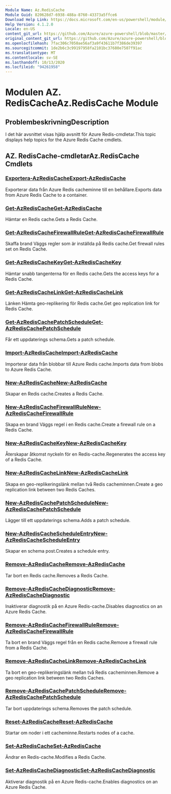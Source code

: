 ```yaml
---
Module Name: Az.RedisCache
Module Guid: 820628d7-6938-488a-8760-43373a5ffce6
Download Help Link: https://docs.microsoft.com/en-us/powershell/module/az.rediscache
Help Version: 4.1.2.0
Locale: en-US
content_git_url: https://github.com/Azure/azure-powershell/blob/master/src/RedisCache/RedisCache/help/Az.RedisCache.md
original_content_git_url: https://github.com/Azure/azure-powershell/blob/master/src/RedisCache/RedisCache/help/Az.RedisCache.md
ms.openlocfilehash: 7fac306c7050ae56af3a9f43611b7f386de39397
ms.sourcegitcommit: 1de2b6c3c99197958fa2101bc37680e7507f91ac
ms.translationtype: MT
ms.contentlocale: sv-SE
ms.lasthandoff: 10/13/2020
ms.locfileid: "94261958"
---
```

# <span data-ttu-id="cfb94-101">Modulen AZ. RedisCache</span><span class="sxs-lookup"><span data-stu-id="cfb94-101">Az.RedisCache Module</span></span>
## <span data-ttu-id="cfb94-102">Problembeskrivning</span><span class="sxs-lookup"><span data-stu-id="cfb94-102">Description</span></span>
<span data-ttu-id="cfb94-103">I det här avsnittet visas hjälp avsnitt för Azure Redis-cmdletar.</span><span class="sxs-lookup"><span data-stu-id="cfb94-103">This topic displays help topics for the Azure Redis Cache cmdlets.</span></span>

## <span data-ttu-id="cfb94-104">AZ. RedisCache-cmdletar</span><span class="sxs-lookup"><span data-stu-id="cfb94-104">Az.RedisCache Cmdlets</span></span>
### [<span data-ttu-id="cfb94-105">Exportera-AzRedisCache</span><span class="sxs-lookup"><span data-stu-id="cfb94-105">Export-AzRedisCache</span></span>](Export-AzRedisCache.md)
<span data-ttu-id="cfb94-106">Exporterar data från Azure Redis cacheminne till en behållare.</span><span class="sxs-lookup"><span data-stu-id="cfb94-106">Exports data from Azure Redis Cache to a container.</span></span>

### [<span data-ttu-id="cfb94-107">Get-AzRedisCache</span><span class="sxs-lookup"><span data-stu-id="cfb94-107">Get-AzRedisCache</span></span>](Get-AzRedisCache.md)
<span data-ttu-id="cfb94-108">Hämtar en Redis cache.</span><span class="sxs-lookup"><span data-stu-id="cfb94-108">Gets a Redis Cache.</span></span>

### [<span data-ttu-id="cfb94-109">Get-AzRedisCacheFirewallRule</span><span class="sxs-lookup"><span data-stu-id="cfb94-109">Get-AzRedisCacheFirewallRule</span></span>](Get-AzRedisCacheFirewallRule.md)
<span data-ttu-id="cfb94-110">Skaffa brand Väggs regler som är inställda på Redis cache.</span><span class="sxs-lookup"><span data-stu-id="cfb94-110">Get firewall rules set on Redis Cache.</span></span>

### [<span data-ttu-id="cfb94-111">Get-AzRedisCacheKey</span><span class="sxs-lookup"><span data-stu-id="cfb94-111">Get-AzRedisCacheKey</span></span>](Get-AzRedisCacheKey.md)
<span data-ttu-id="cfb94-112">Hämtar snabb tangenterna för en Redis cache.</span><span class="sxs-lookup"><span data-stu-id="cfb94-112">Gets the access keys for a Redis Cache.</span></span>

### [<span data-ttu-id="cfb94-113">Get-AzRedisCacheLink</span><span class="sxs-lookup"><span data-stu-id="cfb94-113">Get-AzRedisCacheLink</span></span>](Get-AzRedisCacheLink.md)
<span data-ttu-id="cfb94-114">Länken Hämta geo-replikering för Redis cache.</span><span class="sxs-lookup"><span data-stu-id="cfb94-114">Get geo replication link for Redis Cache.</span></span>

### [<span data-ttu-id="cfb94-115">Get-AzRedisCachePatchSchedule</span><span class="sxs-lookup"><span data-stu-id="cfb94-115">Get-AzRedisCachePatchSchedule</span></span>](Get-AzRedisCachePatchSchedule.md)
<span data-ttu-id="cfb94-116">Får ett uppdaterings schema.</span><span class="sxs-lookup"><span data-stu-id="cfb94-116">Gets a patch schedule.</span></span>

### [<span data-ttu-id="cfb94-117">Import-AzRedisCache</span><span class="sxs-lookup"><span data-stu-id="cfb94-117">Import-AzRedisCache</span></span>](Import-AzRedisCache.md)
<span data-ttu-id="cfb94-118">Importerar data från blobbar till Azure Redis cache.</span><span class="sxs-lookup"><span data-stu-id="cfb94-118">Imports data from blobs to Azure Redis Cache.</span></span>

### [<span data-ttu-id="cfb94-119">New-AzRedisCache</span><span class="sxs-lookup"><span data-stu-id="cfb94-119">New-AzRedisCache</span></span>](New-AzRedisCache.md)
<span data-ttu-id="cfb94-120">Skapar en Redis cache.</span><span class="sxs-lookup"><span data-stu-id="cfb94-120">Creates a Redis Cache.</span></span>

### [<span data-ttu-id="cfb94-121">New-AzRedisCacheFirewallRule</span><span class="sxs-lookup"><span data-stu-id="cfb94-121">New-AzRedisCacheFirewallRule</span></span>](New-AzRedisCacheFirewallRule.md)
<span data-ttu-id="cfb94-122">Skapa en brand Väggs regel i en Redis cache.</span><span class="sxs-lookup"><span data-stu-id="cfb94-122">Create a firewall rule on a Redis Cache.</span></span>

### [<span data-ttu-id="cfb94-123">New-AzRedisCacheKey</span><span class="sxs-lookup"><span data-stu-id="cfb94-123">New-AzRedisCacheKey</span></span>](New-AzRedisCacheKey.md)
<span data-ttu-id="cfb94-124">Återskapar åtkomst nyckeln för en Redis-cache.</span><span class="sxs-lookup"><span data-stu-id="cfb94-124">Regenerates the access key of a Redis Cache.</span></span>

### [<span data-ttu-id="cfb94-125">New-AzRedisCacheLink</span><span class="sxs-lookup"><span data-stu-id="cfb94-125">New-AzRedisCacheLink</span></span>](New-AzRedisCacheLink.md)
<span data-ttu-id="cfb94-126">Skapa en geo-replikeringslänk mellan två Redis cacheminnen.</span><span class="sxs-lookup"><span data-stu-id="cfb94-126">Create a geo replication link between two Redis Caches.</span></span>

### [<span data-ttu-id="cfb94-127">New-AzRedisCachePatchSchedule</span><span class="sxs-lookup"><span data-stu-id="cfb94-127">New-AzRedisCachePatchSchedule</span></span>](New-AzRedisCachePatchSchedule.md)
<span data-ttu-id="cfb94-128">Lägger till ett uppdaterings schema.</span><span class="sxs-lookup"><span data-stu-id="cfb94-128">Adds a patch schedule.</span></span>

### [<span data-ttu-id="cfb94-129">New-AzRedisCacheScheduleEntry</span><span class="sxs-lookup"><span data-stu-id="cfb94-129">New-AzRedisCacheScheduleEntry</span></span>](New-AzRedisCacheScheduleEntry.md)
<span data-ttu-id="cfb94-130">Skapar en schema post.</span><span class="sxs-lookup"><span data-stu-id="cfb94-130">Creates a schedule entry.</span></span>

### [<span data-ttu-id="cfb94-131">Remove-AzRedisCache</span><span class="sxs-lookup"><span data-stu-id="cfb94-131">Remove-AzRedisCache</span></span>](Remove-AzRedisCache.md)
<span data-ttu-id="cfb94-132">Tar bort en Redis cache.</span><span class="sxs-lookup"><span data-stu-id="cfb94-132">Removes a Redis Cache.</span></span>

### [<span data-ttu-id="cfb94-133">Remove-AzRedisCacheDiagnostic</span><span class="sxs-lookup"><span data-stu-id="cfb94-133">Remove-AzRedisCacheDiagnostic</span></span>](Remove-AzRedisCacheDiagnostic.md)
<span data-ttu-id="cfb94-134">Inaktiverar diagnostik på en Azure Redis-cache.</span><span class="sxs-lookup"><span data-stu-id="cfb94-134">Disables diagnostics on an Azure Redis Cache.</span></span>

### [<span data-ttu-id="cfb94-135">Remove-AzRedisCacheFirewallRule</span><span class="sxs-lookup"><span data-stu-id="cfb94-135">Remove-AzRedisCacheFirewallRule</span></span>](Remove-AzRedisCacheFirewallRule.md)
<span data-ttu-id="cfb94-136">Ta bort en brand Väggs regel från en Redis cache.</span><span class="sxs-lookup"><span data-stu-id="cfb94-136">Remove a firewall rule from a Redis Cache.</span></span>

### [<span data-ttu-id="cfb94-137">Remove-AzRedisCacheLink</span><span class="sxs-lookup"><span data-stu-id="cfb94-137">Remove-AzRedisCacheLink</span></span>](Remove-AzRedisCacheLink.md)
<span data-ttu-id="cfb94-138">Ta bort en geo-replikeringslänk mellan två Redis cacheminnen.</span><span class="sxs-lookup"><span data-stu-id="cfb94-138">Remove a geo replication link between two Redis Caches.</span></span>

### [<span data-ttu-id="cfb94-139">Remove-AzRedisCachePatchSchedule</span><span class="sxs-lookup"><span data-stu-id="cfb94-139">Remove-AzRedisCachePatchSchedule</span></span>](Remove-AzRedisCachePatchSchedule.md)
<span data-ttu-id="cfb94-140">Tar bort uppdaterings schema.</span><span class="sxs-lookup"><span data-stu-id="cfb94-140">Removes the patch schedule.</span></span>

### [<span data-ttu-id="cfb94-141">Reset-AzRedisCache</span><span class="sxs-lookup"><span data-stu-id="cfb94-141">Reset-AzRedisCache</span></span>](Reset-AzRedisCache.md)
<span data-ttu-id="cfb94-142">Startar om noder i ett cacheminne.</span><span class="sxs-lookup"><span data-stu-id="cfb94-142">Restarts nodes of a cache.</span></span>

### [<span data-ttu-id="cfb94-143">Set-AzRedisCache</span><span class="sxs-lookup"><span data-stu-id="cfb94-143">Set-AzRedisCache</span></span>](Set-AzRedisCache.md)
<span data-ttu-id="cfb94-144">Ändrar en Redis-cache.</span><span class="sxs-lookup"><span data-stu-id="cfb94-144">Modifies a Redis Cache.</span></span>

### [<span data-ttu-id="cfb94-145">Set-AzRedisCacheDiagnostic</span><span class="sxs-lookup"><span data-stu-id="cfb94-145">Set-AzRedisCacheDiagnostic</span></span>](Set-AzRedisCacheDiagnostic.md)
<span data-ttu-id="cfb94-146">Aktiverar diagnostik på en Azure Redis-cache.</span><span class="sxs-lookup"><span data-stu-id="cfb94-146">Enables diagnostics on an Azure Redis Cache.</span></span>

